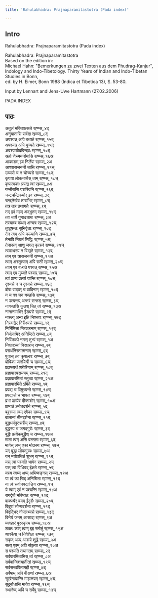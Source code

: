 ```yaml
---
title: 'Rahulabhadra: Prajnaparamitastotra (Pada index)'

---
```

## Intro
  
  
  
  
Rahulabhadra: Prajnaparamitastotra (Pada index)  
  
  
  
  
  
Rahulabhadra: Prajnaparamitastotra  
Based on the edition in:  
Michael Hahn: "Bemerkungen zu zwei Texten aus dem Phudrag-Kanjur",  
Indology and Indo-Tibetology. Thirty Years of Indian and Indo-Tibetan Studies in Bonn,  
ed. by H. Eimer, Bonn 1988 (Indica et Tibetica 13), S. 53-80.  
  
  
Input by Lennart and Jens-Uwe Hartmann (27.02.2006)  
  
  
  
PADA INDEX  
  
  
  
  


## पाठः
  
  
  
  
  
  
अतुलं भक्तिवत्सले  रह्प्प्स्_४द्  
अनुयातासि सर्वदा  रह्प्प्स्_८द्  
अपश्यन्न् अपि बध्यते  रह्प्प्स्_१५ब्  
अपश्यन्न् अपि मुच्यते  रह्प्प्स्_१५द्  
अवश्यायोदबिन्दवः  रह्प्प्स्_१०ब्  
अहो विस्मयनीयासि  रह्प्प्स्_१६अ  
आकाशम् इव निर्लेपां  रह्प्प्स्_२अ  
आश्वासजननी चासि  रह्प्प्स्_११च्  
उच्यसे च न चोच्यसे  रह्प्प्स्_१८द्  
कृपया लोकनाथैस् त्वम्  रह्प्प्स्_१८च्  
कृपात्मकाः प्रपद्य त्वां  रह्प्प्स्_४अ  
गम्भीरासि यशस्विनि  रह्प्प्स्_१६ब्  
चन्द्रचन्द्रिकयोर् इव  रह्प्प्स्_३द्  
चन्द्रलेखेव ताराभिर्  रह्प्प्स्_८च्  
तत्र तत्र तथागतैः  रह्प्प्स्_९ब्  
तद् इदं महद् अद्भुतम्  रह्प्प्स्_१४द्  
तव चार्ये गुणाढ्याया  रह्प्प्स्_३अ  
तस्याम्ब कथम् अन्यत्र  रह्प्प्स्_१२च्  
तुष्टूषन्तः सुनिर्वृताः  रह्प्प्स्_२०द्  
तेन त्वम् अपि कल्याणि  रह्प्प्स्_७च्  
तेनापि नियतं सिद्धिः  रह्प्प्स्_५च्  
तेनास्त्व् आशु जगत् कृत्स्नं  रह्प्प्स्_२१च्  
त्वन्नाथस्य न विद्यते  रह्प्प्स्_१२ब्  
त्वम् एव त्रासजननी  रह्प्प्स्_११अ  
त्वाम् अस्तुत्याम् अपि सतीं  रह्प्प्स्_२०च्  
त्वाम् एव बध्यते पश्यन्न्  रह्प्प्स्_१५अ  
त्वाम् एव मुच्यते पश्यन्न्  रह्प्प्स्_१५च्  
त्वां प्राप्य प्रलयं यान्ति  रह्प्प्स्_१०च्  
दृश्यसे न च दृश्यसे  रह्प्प्स्_१६द्  
दोषा वादाश् च वादिनाम्  रह्प्प्स्_१०द्  
न च क्व चन गच्छसि  रह्प्प्स्_१३ब्  
न पश्यन्त्य् अन्तरं सन्तश्  रह्प्प्स्_३च्  
नागच्छसि कुतश् चित् त्वं  रह्प्प्स्_१३अ  
नानानामभिर् ईड्यसे  रह्प्प्स्_९द्  
नास्त्य् अन्य इति निश्चयः  रह्प्प्स्_१७द्  
निरवद्यैर् निरीक्ष्यसे  रह्प्प्स्_१द्  
निर्निमित्तां निरञ्जनाम्  रह्प्प्स्_१९ब्  
निर्मलाभिर् अनिन्दिते  रह्प्प्स्_८ब्  
निर्विकल्पे नमस् तुभ्यं  रह्प्प्स्_१अ  
निष्प्रपञ्चां निरक्षराम्  रह्प्प्स्_२ब्  
परार्थनिरतात्मनाम्  रह्प्प्स्_६ब्  
पुत्रास् तव कृपालवः  रह्प्प्स्_७ब्  
पोषिका जनयित्री च  रह्प्प्स्_६च्  
प्रज्ञप्त्यर्थं शरीरिणाम्  रह्प्प्स्_१८ब्  
प्रज्ञापारपरायणम्  रह्प्प्स्_२१द्  
प्रज्ञापारमितां स्तुत्वा  रह्प्प्स्_२१अ  
प्रज्ञापारमिते ऽमिते  रह्प्प्स्_१ब्  
प्रपद्य च विमुच्यन्ते  रह्प्प्स्_१४च्  
प्रपद्यन्ते च भावतः  रह्प्प्स्_१४ब्  
प्रभां प्राप्येव दीप्तांशोर्  रह्प्प्स्_१०अ  
प्राप्यते ऽमोघदर्शने  रह्प्प्स्_५द्  
बहुरूपा त्वम् एवैका  रह्प्प्स्_९च्  
बालानां भीमदर्शना  रह्प्प्स्_११ब्  
बुद्धधर्मपुरःसरीम्  रह्प्प्स्_४ब्  
बुद्धस्य च जगद्गुरोः  रह्प्प्स्_३ब्  
बुद्धैः प्रत्येकबुद्धैश् च  रह्प्प्स्_१७अ  
माता त्वम् असि वत्सला  रह्प्प्स्_६द्  
मार्गस् त्वम् एका मोक्षस्य  रह्प्प्स्_१७च्  
यद् बुद्धा लोकगुरवः  रह्प्प्स्_७अ  
यन् मयोपचितं शुभम्  रह्प्प्स्_२१ब्  
यस् त्वां पश्यति भावेन  रह्प्प्स्_२च्  
यस् त्वां विधिवद् ईक्षते  रह्प्प्स्_५ब्  
यस्य त्वय्य् अप्य् अभिष्वङ्गस्  रह्प्प्स्_१२अ  
या त्वं क्व चिद् अनिश्रिता  रह्प्प्स्_१९द्  
या त्वं सर्वानवद्याङ्गि  रह्प्प्स्_१च्  
ये त्वाम् एवं न पश्यन्ति  रह्प्प्स्_१४अ  
रागद्वेषौ भविष्यतः  रह्प्प्स्_१२द्  
वाक्पथैर् वयम् ईदृशैः  रह्प्प्स्_२०ब्  
विदुषां सौम्यदर्शना  रह्प्प्स्_११द्  
विद्वद्भिर् नोपलभ्यसे  रह्प्प्स्_१३द्  
विनेयं जनम् आसाद्य  रह्प्प्स्_९अ  
व्यवहारं पुरस्कृत्य  रह्प्प्स्_१८अ  
शक्तः कस् त्वाम् इह स्तोतुं  रह्प्प्स्_१९अ  
श्रावकैश् च निषेविता  रह्प्प्स्_१७ब्  
सकृद् अप्य् आशये शुद्धे  रह्प्प्स्_५अ  
सत्य् एवम् अपि संवृत्या  रह्प्प्स्_२०अ  
स पश्यति तथागतम्  रह्प्प्स्_२द्  
सर्वपारमिताभिस् त्वं  रह्प्प्स्_८अ  
सर्ववाग्विशयातीतां  रह्प्प्स्_१९च्  
सर्वसत्त्वपितामही  रह्प्प्स्_७द्  
सर्वेषाम् अपि वीराणां  रह्प्प्स्_६अ  
सुखेनायान्ति माहात्म्यम्  रह्प्प्स्_४च्  
सुदुर्बोधासि मायेव  रह्प्प्स्_१६च्  
स्थानेष्व् अपि च सर्वेषु  रह्प्प्स्_१३च्  
  
  
  
  

